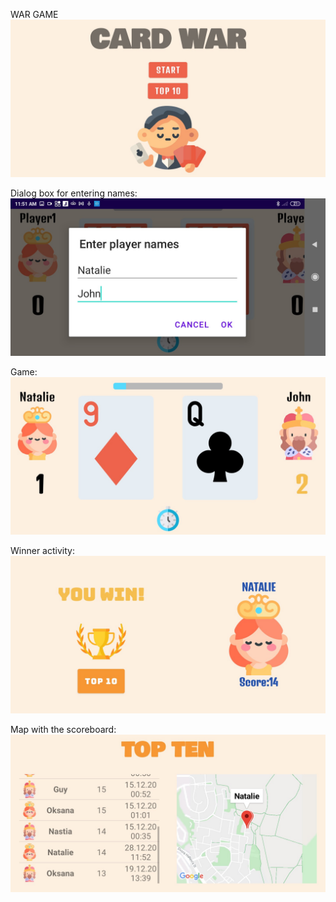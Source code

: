 WAR GAME
![](screenshots/start.jpg)



Dialog box for entering names:
![](screenshots/names.jpg)


Game:
![](screenshots/wargame.jpg)


Winner activity:
![](screenshots/winner.jpg)


Map with the scoreboard: 
![](screenshots/scoreboard.jpg)
